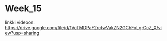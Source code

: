 # Week_15

linkki videoon: https://drive.google.com/file/d/1VcTMDPaF2rctwVakZN2GChFxLgrCcZ_X/view?usp=sharing
